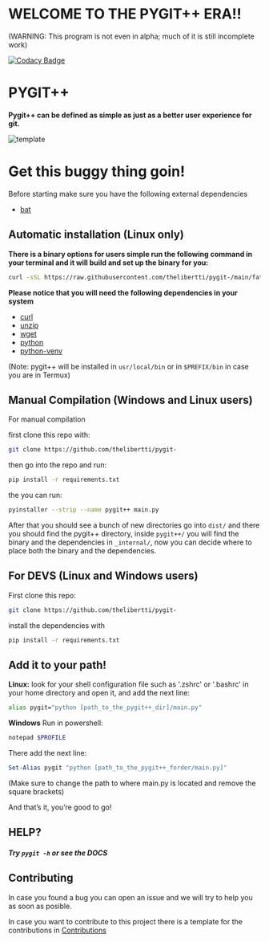 # WELCOME TO THE PYGIT++ ERA!!
(WARNING: This program is not even in alpha; much of it is still incomplete work)

[![Codacy Badge](https://app.codacy.com/project/badge/Grade/e1324c5c0c954f8da2981d702dddb344)](https://app.codacy.com/gh/thelibertti/pygit-/dashboard?utm_source=gh&utm_medium=referral&utm_content=&utm_campaign=Badge_grade)

# PYGIT++
**Pygit++ can be defined as simple as just as a better user
experience for git.**

![template](https://github.com/user-attachments/assets/15d2905a-7436-406e-8fc0-0f325fccb853)

# Get this buggy thing goin!

Before starting make sure you have the following external
dependencies

- [bat](https://github.com/sharkdp/bat)



## Automatic installation (Linux only)

**There is a binary options for users simple
run the following command in your terminal
and it will build and set up the binary for you:**


```bash
curl -sSL https://raw.githubusercontent.com/thelibertti/pygit-/main/father.sh | bash
```


**Please notice that you will need the following 
dependencies in your system**

- [curl](https://curl.se/)
- [unzip](https://linux.die.net/man/1/unzip)
- [wget](https://linux.die.net/man/1/wget)
- [python](https://www.python.org/)
- [python-venv](https://docs.python.org/3/library/venv.html)


(Note: pygit++ will be installed in ```usr/local/bin``` or in ```$PREFIX/bin``` in 
case you are in Termux)

## Manual Compilation (Windows and Linux users)

For manual compilation 

first clone this repo with:

```bash
git clone https://github.com/thelibertti/pygit-
```

then go into the repo and run: 

```bash
pip install -r requirements.txt
```

the you can run:

```bash
pyinstaller --strip --name pygit++ main.py
```

After that you should see a bunch of new directories 
go into `dist/` and there you should find the pygit++ directory,
inside `pygit++/` you will find the binary and the dependencies 
in `_internal/`, now you can decide where to place both the binary 
and the dependencies.


##  For DEVS (Linux and Windows users)

First clone this repo:

```bash
git clone https://github.com/thelibertti/pygit-
```

install the dependencies with

```bash
pip install -r requirements.txt
```

## Add it to your path!

**Linux:**
look for your shell configuration file such as '.zshrc' or '.bashrc'
in your home directory and open it, and add the next line:
```bash
alias pygit="python [path_to_the_pygit++_dir]/main.py"
```


**Windows**
Run in powershell:
```powershell
notepad $PROFILE
```

There add the next line:
```powershell
Set-Alias pygit "python [path_to_the_pygit++_forder/main.py]"
```

(Make sure to change the path to where main.py is 
located and remove the square brackets)

And that’s it, you’re good to go!

## HELP?

##### Try ```pygit -h``` or see the DOCS


## Contributing

In case you found a bug you can open an issue and we will try to help
you as soon as posible. 

In case you want to contribute to this project there is a template
for the contributions in [Contributions](DOCS/contributions.md)
